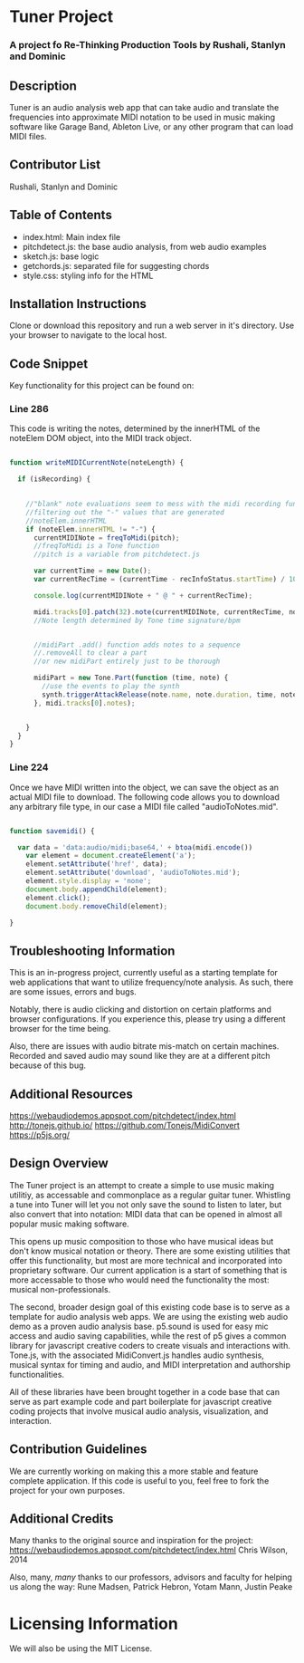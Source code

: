# Tuner Project

### A project fo Re-Thinking Production Tools by Rushali, Stanlyn and Dominic

## Description
Tuner is an audio analysis web app that can take audio and translate the frequencies into approximate MIDI notation to be used in music making software like Garage Band, Ableton Live, or any other program that can load MIDI files.

## Contributor List
Rushali, Stanlyn and Dominic

## Table of Contents
* index.html: Main index file
* pitchdetect.js: the base audio analysis, from web audio examples
* sketch.js: base logic
* getchords.js: separated file for suggesting chords
* style.css: styling info for the HTML

## Installation Instructions
Clone or download this repository and run a web server in it's directory. Use your browser to navigate to the local host.

## Code Snippet
Key functionality for this project can be found on:


### Line 286

This code is writing the notes, determined by the innerHTML of the noteElem DOM object, into the MIDI track object.

```javascript

function writeMIDICurrentNote(noteLength) {

  if (isRecording) {
    

    //"blank" note evaluations seem to mess with the midi recording functionality
    //filtering out the "-" values that are generated
    //noteElem.innerHTML
    if (noteElem.innerHTML != "-") {
      currentMIDINote = freqToMidi(pitch);
      //freqToMidi is a Tone function
      //pitch is a variable from pitchdetect.js

      var currentTime = new Date();
      var currentRecTime = (currentTime - recInfoStatus.startTime) / 1000;

      console.log(currentMIDINote + " @ " + currentRecTime);

      midi.tracks[0].patch(32).note(currentMIDINote, currentRecTime, noteLength);
      //Note length determined by Tone time signature/bpm


      //midiPart .add() function adds notes to a sequence
      //.removeAll to clear a part
      //or new midiPart entirely just to be thorough

      midiPart = new Tone.Part(function (time, note) {
        //use the events to play the synth
        synth.triggerAttackRelease(note.name, note.duration, time, note.velocity)
      }, midi.tracks[0].notes);


    }
  }
}

```

### Line 224

Once we have MIDI written into the object, we can save the object as an actual MIDI file to download. The following code allows you to download any arbitrary file type, in our case a MIDI file called "audioToNotes.mid".

```javascript

function savemidi() {

  var data = 'data:audio/midi;base64,' + btoa(midi.encode())
    var element = document.createElement('a');
    element.setAttribute('href', data);
    element.setAttribute('download', 'audioToNotes.mid');
    element.style.display = 'none';
    document.body.appendChild(element);
    element.click();
    document.body.removeChild(element);

}

```

## Troubleshooting Information
This is an in-progress project, currently useful as a starting template for web applications that want to utilize frequency/note analysis. As such, there are some issues, errors and bugs.

Notably, there is audio clicking and distortion on certain platforms and browser configurations. If you experience this, please try using a different browser for the time being.

Also, there are issues with audio bitrate mis-match on certain machines. Recorded and saved audio may sound like they are at a different pitch because of this bug.

## Additional Resources
https://webaudiodemos.appspot.com/pitchdetect/index.html
http://tonejs.github.io/
https://github.com/Tonejs/MidiConvert
https://p5js.org/


## Design Overview
The Tuner project is an attempt to create a simple to use music making utilitiy, as accessable and commonplace as a regular guitar tuner. Whistling a tune into Tuner will let you not only save the sound to listen to later, but also convert that into notation: MIDI data that can be opened in almost all popular music making software.

This opens up music composition to those who have musical ideas but don't know musical notation or theory. There are some existing utilities that offer this functionality, but most are more technical and incorporated into proprietary software. Our current application is a start of something that is more accessable to those who would need the functionality the most: musical non-professionals.

The second, broader design goal of this existing code base is to serve as a template for audio analysis web apps. We are using the existing web audio demo as a proven audio analysis base. p5.sound is used for easy mic access and audio saving capabilities, while the rest of p5 gives a common library for javascript creative coders to create visuals and interactions with. Tone.js, with the associated MidiConvert.js handles audio synthesis, musical syntax for timing and audio, and MIDI interpretation and authorship functionalities.

All of these libraries have been brought together in a code base that can serve as part example code and part boilerplate for javascript creative coding projects that involve musical audio analysis, visualization, and interaction.

## Contribution Guidelines
We are currently working on making this a more stable and feature complete application. If this code is useful to you, feel free to fork the project for your own purposes.

## Additional Credits
Many thanks to the original source and inspiration for the project:
https://webaudiodemos.appspot.com/pitchdetect/index.html
Chris Wilson, 2014

Also, many, *many* thanks to our professors, advisors and faculty for helping us along the way: Rune Madsen, Patrick Hebron, Yotam Mann, Justin Peake


# Licensing Information
We will also be using the MIT License.

